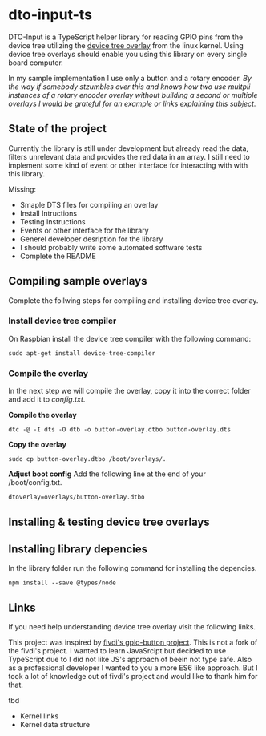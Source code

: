# dto-input-ts

DTO-Input is a TypeScript helper library for reading GPIO pins from the device tree utilizing the [device tree overlay](https://www.raspberrypi.org/documentation/configuration/device-tree.md) from the linux kernel. Using device tree overlays should enable you using this library on every single board computer. 

In my sample implementation I use only a button and a rotary encoder. *By the way if somebody stzumbles over this and knows how two use multpli instances of a rotary encoder overlay without building a second or multiple overlays I would be grateful for an example or links explaining this subject.*

## State of the project
Currently the library is still under development but already read the data, filters unrelevant data and provides the red data in an array. I still need to implement some kind of event or other interface for interacting with with this library.

Missing:
- Smaple DTS files for compiling an overlay
- Install Intructions
- Testing Instructions
- Events or other interface for the library
- Generel developer desription for the library
- I should probably write some automated software tests
- Complete the README

## Compiling sample overlays
Complete the follwing steps for compiling and installing device tree overlay.

### Install device tree compiler
On Raspbian install the device tree compiler with the following command:
```
sudo apt-get install device-tree-compiler
```
### Compile the overlay
In the next step we will compile the overlay, copy it into the correct folder and add it to *config.txt*.

**Compile the overlay**
```
dtc -@ -I dts -O dtb -o button-overlay.dtbo button-overlay.dts
```
**Copy the overlay**
```
sudo cp button-overlay.dtbo /boot/overlays/.
```
**Adjust boot config**
Add the following line at the end of your /boot/config.txt.
```
dtoverlay=overlays/button-overlay.dtbo
```
## Installing & testing device tree overlays


## Installing library depencies

In the library folder run the following command for installing the depencies.
```
npm install --save @types/node
```

## Links
If you need help understanding device tree overlay visit the following links.

This project was inspired by [fivdi's gpio-button project](https://github.com/fivdi/gpio-button). This is not a fork of the fivdi's project. I wanted to learn JavaSrcipt but decided to use TypeScript due to I did not like JS's approach of beein not type safe. Also as a professional developer I wanted to you a more ES6 like approach. But I took a lot of knowledge out of fivdi's project and would like to thank him for that.

tbd
- Kernel links
- Kernel data structure
